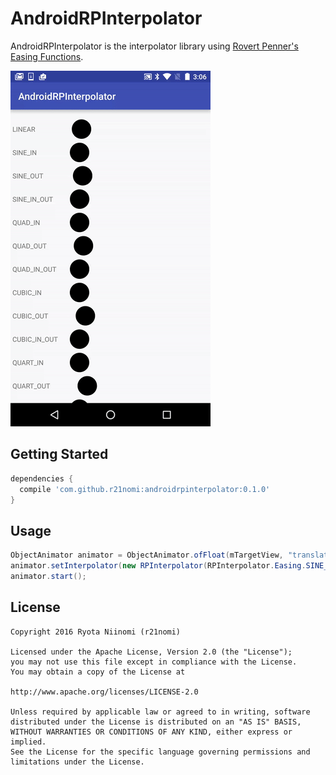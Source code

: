 # AndroidRPInterpolator
AndroidRPInterpolator is the interpolator library using [Rovert Penner's Easing Functions](http://robertpenner.com/easing/).

![easing.gif](art/easing.gif)

## Getting Started
```groovy
dependencies {
  compile 'com.github.r21nomi:androidrpinterpolator:0.1.0'
}
```

## Usage
```java
ObjectAnimator animator = ObjectAnimator.ofFloat(mTargetView, "translationX", 0, 300);
animator.setInterpolator(new RPInterpolator(RPInterpolator.Easing.SINE_IN_OUT));
animator.start();
```

## License
```
Copyright 2016 Ryota Niinomi (r21nomi)

Licensed under the Apache License, Version 2.0 (the "License");
you may not use this file except in compliance with the License.
You may obtain a copy of the License at

http://www.apache.org/licenses/LICENSE-2.0

Unless required by applicable law or agreed to in writing, software
distributed under the License is distributed on an "AS IS" BASIS,
WITHOUT WARRANTIES OR CONDITIONS OF ANY KIND, either express or implied.
See the License for the specific language governing permissions and
limitations under the License.
```
